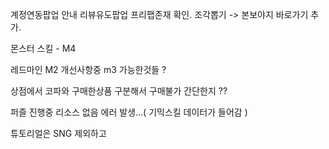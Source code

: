 계정연동팝업 안내
리뷰유도팝업 프리팹존재 확인.
조각뽑기 -> 본보야지 바로가기 추가.

몬스터 스킬 - M4

레드마인
M2 개선사항중 m3 가능한것들 ?


상점에서 코파와 구매한상품 구분해서 구매불가 간단한지 ??



퍼즐 진행중 리소스 없음 에러 발생...( 기믹스킬 데이터가 들어감 )


튜토리얼은 SNG 제외하고 

